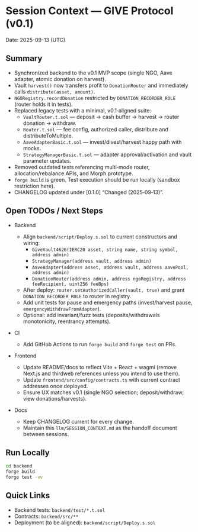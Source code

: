 # Session Context — GIVE Protocol (v0.1)

Date: 2025-09-13 (UTC)

## Summary

- Synchronized backend to the v0.1 MVP scope (single NGO, Aave adapter, atomic donation on harvest).
- Vault `harvest()` now transfers profit to `DonationRouter` and immediately calls `distribute(asset, amount)`.
- `NGORegistry.recordDonation` restricted by `DONATION_RECORDER_ROLE` (router holds it in tests).
- Replaced legacy tests with a minimal, v0.1‑aligned suite:
  - `VaultRouter.t.sol` — deposit → cash buffer → harvest → router donation → withdraw.
  - `Router.t.sol` — fee config, authorized caller, distribute and distributeToMultiple.
  - `AaveAdapterBasic.t.sol` — invest/divest/harvest happy path with mocks.
  - `StrategyManagerBasic.t.sol` — adapter approval/activation and vault parameter updates.
- Removed outdated tests referencing multi‑mode router, allocation/rebalance APIs, and Morph prototype.
- `forge build` is green. Test execution should be run locally (sandbox restriction here).
- CHANGELOG updated under [0.1.0] “Changed (2025‑09‑13)”.

## Open TODOs / Next Steps

- Backend
  - Align `backend/script/Deploy.s.sol` to current constructors and wiring:
    - `GiveVault4626(IERC20 asset, string name, string symbol, address admin)`
    - `StrategyManager(address vault, address admin)`
    - `AaveAdapter(address asset, address vault, address aavePool, address admin)`
    - `DonationRouter(address admin, address ngoRegistry, address feeRecipient, uint256 feeBps)`
  - After deploy: `router.setAuthorizedCaller(vault, true)` and grant `DONATION_RECORDER_ROLE` to router in registry.
  - Add unit tests for pause and emergency paths (invest/harvest pause, `emergencyWithdrawFromAdapter`).
  - Optional: add invariant/fuzz tests (deposits/withdrawals monotonicity, reentrancy attempts).

- CI
  - Add GitHub Actions to run `forge build` and `forge test` on PRs.

- Frontend
  - Update README/docs to reflect Vite + React + wagmi (remove Next.js and thirdweb references unless you intend to use them).
  - Update `frontend/src/config/contracts.ts` with current contract addresses once deployed.
  - Ensure UX matches v0.1 (single NGO selection; deposit/withdraw; view donations/harvests).

- Docs
  - Keep CHANGELOG current for every change.
  - Maintain this `llm/SESSION_CONTEXT.md` as the handoff document between sessions.

## Run Locally

```bash
cd backend
forge build
forge test -vv
```

## Quick Links

- Backend tests: `backend/test/*.t.sol`
- Contracts: `backend/src/**`
- Deployment (to be aligned): `backend/script/Deploy.s.sol`

